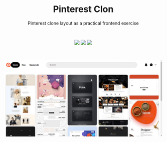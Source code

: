 <h1 align="center">Pinterest Clon</h1>

<p align="center">
Pinterest clone layout as a practical frontend exercise
</p>

<br>

<p align="center">
  <img src="https://img.shields.io/badge/node-14.15.4-3c730f?style=for-the-badge&logo=node.js&labelColor=20232a" />
  <img src="https://img.shields.io/badge/npm-7.5.4-CB3837?style=for-the-badge&logo=npm&labelColor=20232a" />
  <a href="https://github.com/luisfalconmx/pinterest-clon/blob/main/LICENSE">
    <img src="https://img.shields.io/badge/license-MIT-orange?style=for-the-badge&logo=github&labelColor=20232a" />
  </a>
</p>

<br>

<p align="center">
  <img src="https://raw.githubusercontent.com/luisfalconmx/pinterest-clon/main/docs/images/pinterest-clon-cover.png" />
</p>
